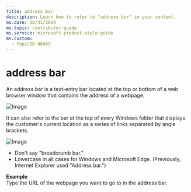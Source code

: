 ```yaml
---
title: address bar
description: Learn how to refer to "address bar" in your content.
ms.date: 10/31/2024
ms.topic: contributor-guide
ms.service: microsoft-product-style-guide
ms.custom:
  - TopicID 48459
---
```



# address bar

An address bar is a text-entry bar located at the top or bottom of a web browser window that contains the address of a webpage.

![Image](~/media/893525389.png)

It can also refer to the bar at the top of every Windows folder that displays the customer's current location as a series of links separated by angle brackets.

![Image](~/media/1202401257.png)

- Don't say "breadcrumb bar."
- Lowercase in all cases for Windows and Microsoft Edge. (Previously, Internet Explorer used "Address bar.")

**Example**  
Type the URL of the webpage you want to go to in the address bar.